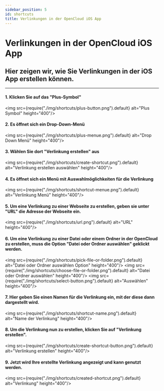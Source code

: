 ```yaml
---
sidebar_position: 5
id: shortcuts
title: Verlinkungen in der OpenCloud iOS App
---
```


# Verlinkungen in der OpenCloud iOS App

## Hier zeigen wir, wie Sie Verlinkungen in der iOS App erstellen können.

---

#### 1. Klicken Sie auf das "Plus-Symbol"
<img src={require("./img/shortcuts/plus-button.png").default} alt="Plus Symbol" height="400"/>
<br/>

#### 2. Es öffnet sich ein Drop-Down-Menü
<img src={require("./img/shortcuts/plus-menue.png").default} alt="Drop Down Menü" height="400"/>
<br/>

#### 3. Wählen Sie dort "Verlinkung erstellen" aus
<img src={require("./img/shortcuts/create-shortcut.png").default} alt="Verlinkung erstellen auswählen" height="400"/>
<br/>

#### 4. Es öffnet sich ein Menü mit Auswahlmöglichkeiten für die Verlinkung
<img src={require("./img/shortcuts/shortcut-menue.png").default} alt="Verlinkung Menü" height="400"/>
<br/>

#### 5. Um eine Verlinkung zu einer Webseite zu erstellen, geben sie unter "URL" die Adresse der Webseite ein.
<img src={require("./img/shortcuts/url.png").default} alt="URL" height="400"/>
<br/>

#### 6. Um eine Verlinkung zu einer Datei oder einem Ordner in der OpenCloud zu erstellen, muss die Option "Datei oder Ordner auswählen" geklickt werden.
<img src={require("./img/shortcuts/pick-file-or-folder.png").default} alt="Datei oder Ordner auswählen Option" height="400"/>
<img src={require("./img/shortcuts/choose-file-or-folder.png").default} alt="Datei oder Ordner auswählen" height="400"/>
<img src={require("./img/shortcuts/select-button.png").default} alt="Auswählen" height="400"/>
<br/>

#### 7. Hier geben Sie einen Namen für die Verlinkung ein, mit der diese dann dargestellt wird.
<img src={require("./img/shortcuts/shortcut-name.png").default} alt="Name der Verlinkung" height="400"/>
<br/>

#### 8. Um die Verlinkung nun zu erstellen, klicken Sie auf "Verlinkung erstellen".
<img src={require("./img/shortcuts/create-shortcut-button.png").default} alt="Verlinkung erstellen" height="400"/>
<br/>

#### 9. Jetzt wird Ihre erstellte Verlinkung angezeigt und kann genutzt werden.
<img src={require("./img/shortcuts/created-shortcut.png").default} alt="Verlinkung" height="400"/>
<br/>